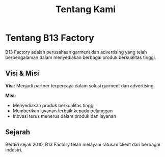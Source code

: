 ---
title: "Tentang Kami"
body: |
  # Tentang B13 Factory
  
  B13 Factory adalah perusahaan garment dan advertising yang telah berpengalaman dalam menyediakan berbagai produk berkualitas tinggi.
  
  ## Visi & Misi
  
  **Visi:** Menjadi partner terpercaya dalam solusi garment dan advertising.
  
  **Misi:** 
  - Menyediakan produk berkualitas tinggi
  - Memberikan layanan terbaik kepada pelanggan
  - Inovasi terus menerus dalam produk dan layanan
  
  ## Sejarah
  
  Berdiri sejak 2010, B13 Factory telah melayani ratusan client dari berbagai industri.
---
